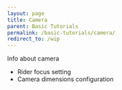 ```yaml
---
layout: page
title: Camera
parent: Basic Tutorials
permalink: /basic-tutorials/camera/
redirect_to: /wip
---
```


Info about camera

- Rider focus setting
- Camera dimensions configuration